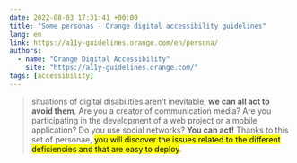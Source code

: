 ```yaml
---
date: 2022-08-03 17:31:41 +00:00
title: "Some personas - Orange digital accessibility guidelines"
lang: en
link: https://a11y-guidelines.orange.com/en/persona/
authors:
  - name: "Orange Digital Accessibility"
    site: "https://a11y-guidelines.orange.com/"
tags: [accessibility]
---
```


> situations of digital disabilities aren’t inevitable, **we can all act to avoid them**. Are you a creator of communication media? Are you participating in the development of a web project or a mobile application? Do you use social networks? **You can act!** Thanks to this set of personae, <mark>you will discover the issues related to the different deficiencies and that are easy to deploy</mark>.
